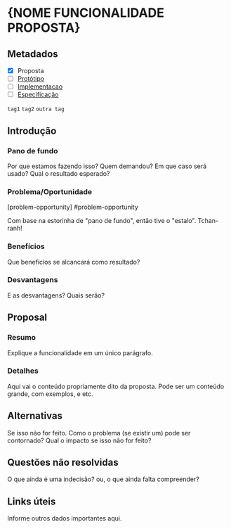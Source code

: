 # {NOME FUNCIONALIDADE PROPOSTA}

## Metadados
* [x] Proposta
* [ ] [Protótipo][PrototipoLink]
* [ ] [Implementacao][ImplementacaoLink]
* [ ] [Especificação][EspecificacaoLink]

`tag1`
`tag2`
`outra tag`

## Introdução
### Pano de fundo
[background]: #background

Por que estamos fazendo isso? Quem demandou? Em que caso será usado? Qual o resultado esperado?

### Problema/Oportunidade
[problem-opportunity] #problem-opportunity

Com base na estorinha de "pano de fundo", então tive o "estalo". Tchan-ranh!

### Benefícios
[benefits]: #benefits

Que benefícios se alcancará como resultado?

### Desvantagens
[drawbacks]: #drawbacks

E as desvantagens? Quais serão?

## Proposal
### Resumo
[summary]: #summary

Explique a funcionalidade em um único parágrafo.

### Detalhes
[detailing]: #detailing

Aqui vai o conteúdo propriamente dito da proposta. Pode ser um conteúdo grande, com exemplos, e etc.



## Alternativas
[alternatives]: #alternatives

Se isso não for feito. Como o problema (se existir um) pode ser contornado? Qual o impacto se isso não for feito?

## Questões não resolvidas
[unresolved]: #unresolved

O que ainda é uma indecisão? ou, o que ainda falta compreender?

## Links úteis
[links]: #links

Informe outros dados importantes aqui.

[PrototipoLink]: http://link
[ImplementacaoLink]: http://link.para.branch
[EspecificacaoLink]: http://link.para.index.especificacao
